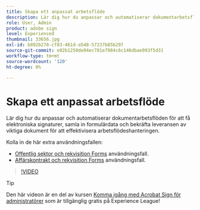 ```yaml
---
title: Skapa ett anpassat arbetsflöde
description: Lär dig hur du anpassar och automatiserar dokumentarbetsflöden för att snabbt få elektroniska signaturer och samla in formulärdata
role: User, Admin
product: adobe sign
level: Experienced
thumbnail: 33656.jpg
exl-id: b892b278-cf83-461d-a548-57237b85b297
source-git-commit: e02b1250de94ec781e7984c6c146dbae993f5d31
workflow-type: tm+mt
source-wordcount: '120'
ht-degree: 0%

---
```


# Skapa ett anpassat arbetsflöde

Lär dig hur du anpassar och automatiserar dokumentarbetsflöden för att få elektroniska signaturer, samla in formulärdata och bekräfta leveransen av viktiga dokument för att effektivisera arbetsflödeshanteringen.

Kolla in de här extra användningsfallen:

* [Offentlig sektor och rekvisition Forms](https://experienceleague.adobe.com/docs/document-cloud-learn/sign-learning-hub/expand/recipes/gov/usecasegovcontracts.html?lang=en) användningsfall.
* [Affärskontrakt och rekvisition Forms](https://experienceleague.adobe.com/docs/document-cloud-learn/sign-learning-hub/expand/recipes/com/usecasecomcontracts.html?lang=en) användningsfall.

>[!VIDEO](https://video.tv.adobe.com/v/33656?hidetitle=true)

>[!TIP]
>
>Den här videon är en del av kursen [Komma igång med Acrobat Sign för administratörer](https://experienceleague.adobe.com/?recommended=Sign-A-1-2020.2) som är tillgänglig gratis på Experience League!
